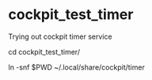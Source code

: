 # cockpit_test_timer
Trying out cockpit timer service

cd cockpit_test_timer/

ln -snf $PWD ~/.local/share/cockpit/timer
